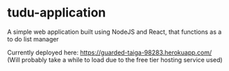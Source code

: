 # tudu-application
A simple web application built using NodeJS and React, that functions as a to do list manager


Currently deployed here: https://guarded-taiga-98283.herokuapp.com/
(Will probably take a while to load due to the free tier hosting service used)
